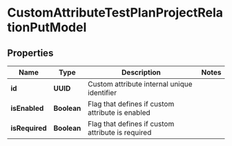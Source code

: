 

# CustomAttributeTestPlanProjectRelationPutModel


## Properties

| Name | Type | Description | Notes |
|------------ | ------------- | ------------- | -------------|
|**id** | **UUID** | Custom attribute internal unique identifier |  |
|**isEnabled** | **Boolean** | Flag that defines if custom attribute is enabled |  |
|**isRequired** | **Boolean** | Flag that defines if custom attribute is required |  |



